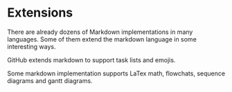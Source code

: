 # Extensions

There are already dozens of Markdown implementations in many languages. Some of them extend the markdown language in some interesting ways.

GitHub extends markdown to support task lists and emojis.

Some markdown implementation supports LaTex math, flowchats, sequence diagrams and gantt diagrams.
